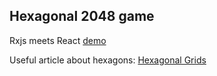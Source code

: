 ## Hexagonal 2048 game

Rxjs meets React [demo](hex2048-v-sh.surge.sh)

Useful article about hexagons: [Hexagonal Grids](https://www.redblobgames.com/grids/hexagons/)
